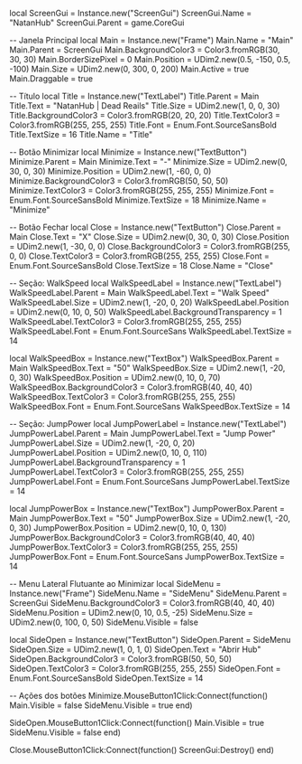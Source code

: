 local ScreenGui = Instance.new("ScreenGui")
ScreenGui.Name = "NatanHub"
ScreenGui.Parent = game.CoreGui

-- Janela Principal
local Main = Instance.new("Frame")
Main.Name = "Main"
Main.Parent = ScreenGui
Main.BackgroundColor3 = Color3.fromRGB(30, 30, 30)
Main.BorderSizePixel = 0
Main.Position = UDim2.new(0.5, -150, 0.5, -100)
Main.Size = UDim2.new(0, 300, 0, 200)
Main.Active = true
Main.Draggable = true

-- Título
local Title = Instance.new("TextLabel")
Title.Parent = Main
Title.Text = "NatanHub | Dead Reails"
Title.Size = UDim2.new(1, 0, 0, 30)
Title.BackgroundColor3 = Color3.fromRGB(20, 20, 20)
Title.TextColor3 = Color3.fromRGB(255, 255, 255)
Title.Font = Enum.Font.SourceSansBold
Title.TextSize = 16
Title.Name = "Title"

-- Botão Minimizar
local Minimize = Instance.new("TextButton")
Minimize.Parent = Main
Minimize.Text = "-"
Minimize.Size = UDim2.new(0, 30, 0, 30)
Minimize.Position = UDim2.new(1, -60, 0, 0)
Minimize.BackgroundColor3 = Color3.fromRGB(50, 50, 50)
Minimize.TextColor3 = Color3.fromRGB(255, 255, 255)
Minimize.Font = Enum.Font.SourceSansBold
Minimize.TextSize = 18
Minimize.Name = "Minimize"

-- Botão Fechar
local Close = Instance.new("TextButton")
Close.Parent = Main
Close.Text = "X"
Close.Size = UDim2.new(0, 30, 0, 30)
Close.Position = UDim2.new(1, -30, 0, 0)
Close.BackgroundColor3 = Color3.fromRGB(255, 0, 0)
Close.TextColor3 = Color3.fromRGB(255, 255, 255)
Close.Font = Enum.Font.SourceSansBold
Close.TextSize = 18
Close.Name = "Close"

-- Seção: WalkSpeed
local WalkSpeedLabel = Instance.new("TextLabel")
WalkSpeedLabel.Parent = Main
WalkSpeedLabel.Text = "Walk Speed"
WalkSpeedLabel.Size = UDim2.new(1, -20, 0, 20)
WalkSpeedLabel.Position = UDim2.new(0, 10, 0, 50)
WalkSpeedLabel.BackgroundTransparency = 1
WalkSpeedLabel.TextColor3 = Color3.fromRGB(255, 255, 255)
WalkSpeedLabel.Font = Enum.Font.SourceSans
WalkSpeedLabel.TextSize = 14

local WalkSpeedBox = Instance.new("TextBox")
WalkSpeedBox.Parent = Main
WalkSpeedBox.Text = "50"
WalkSpeedBox.Size = UDim2.new(1, -20, 0, 30)
WalkSpeedBox.Position = UDim2.new(0, 10, 0, 70)
WalkSpeedBox.BackgroundColor3 = Color3.fromRGB(40, 40, 40)
WalkSpeedBox.TextColor3 = Color3.fromRGB(255, 255, 255)
WalkSpeedBox.Font = Enum.Font.SourceSans
WalkSpeedBox.TextSize = 14

-- Seção: JumpPower
local JumpPowerLabel = Instance.new("TextLabel")
JumpPowerLabel.Parent = Main
JumpPowerLabel.Text = "Jump Power"
JumpPowerLabel.Size = UDim2.new(1, -20, 0, 20)
JumpPowerLabel.Position = UDim2.new(0, 10, 0, 110)
JumpPowerLabel.BackgroundTransparency = 1
JumpPowerLabel.TextColor3 = Color3.fromRGB(255, 255, 255)
JumpPowerLabel.Font = Enum.Font.SourceSans
JumpPowerLabel.TextSize = 14

local JumpPowerBox = Instance.new("TextBox")
JumpPowerBox.Parent = Main
JumpPowerBox.Text = "50"
JumpPowerBox.Size = UDim2.new(1, -20, 0, 30)
JumpPowerBox.Position = UDim2.new(0, 10, 0, 130)
JumpPowerBox.BackgroundColor3 = Color3.fromRGB(40, 40, 40)
JumpPowerBox.TextColor3 = Color3.fromRGB(255, 255, 255)
JumpPowerBox.Font = Enum.Font.SourceSans
JumpPowerBox.TextSize = 14

-- Menu Lateral Flutuante ao Minimizar
local SideMenu = Instance.new("Frame")
SideMenu.Name = "SideMenu"
SideMenu.Parent = ScreenGui
SideMenu.BackgroundColor3 = Color3.fromRGB(40, 40, 40)
SideMenu.Position = UDim2.new(0, 10, 0.5, -25)
SideMenu.Size = UDim2.new(0, 100, 0, 50)
SideMenu.Visible = false

local SideOpen = Instance.new("TextButton")
SideOpen.Parent = SideMenu
SideOpen.Size = UDim2.new(1, 0, 1, 0)
SideOpen.Text = "Abrir Hub"
SideOpen.BackgroundColor3 = Color3.fromRGB(50, 50, 50)
SideOpen.TextColor3 = Color3.fromRGB(255, 255, 255)
SideOpen.Font = Enum.Font.SourceSansBold
SideOpen.TextSize = 14

-- Ações dos botões
Minimize.MouseButton1Click:Connect(function()
	Main.Visible = false
	SideMenu.Visible = true
end)

SideOpen.MouseButton1Click:Connect(function()
	Main.Visible = true
	SideMenu.Visible = false
end)

Close.MouseButton1Click:Connect(function()
	ScreenGui:Destroy()
end)
